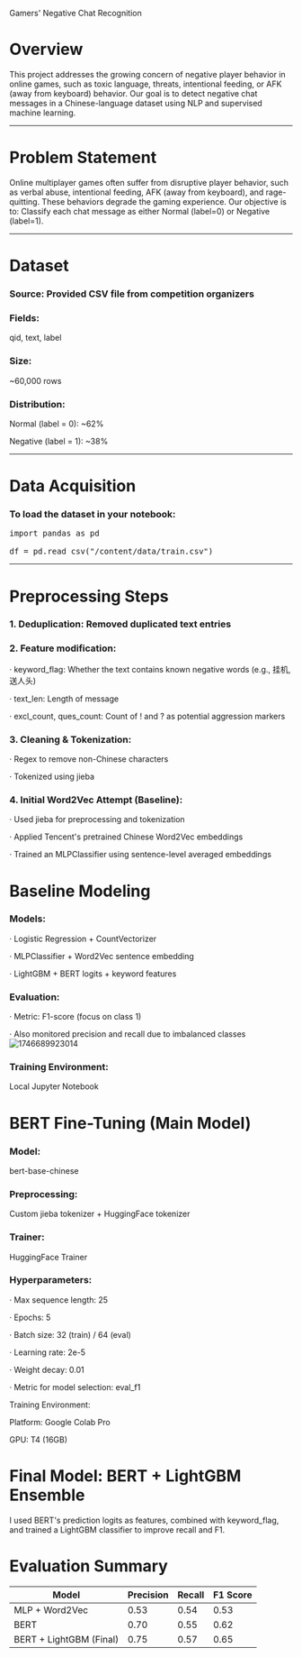 Gamers' Negative Chat Recognition

# Overview

This project addresses the growing concern of negative player behavior in online games, such as toxic language, threats, intentional feeding, or AFK (away from keyboard) behavior. Our goal is to detect negative chat messages in a Chinese-language dataset using NLP and supervised machine learning.

---

# Problem Statement

Online multiplayer games often suffer from disruptive player behavior, such as verbal abuse, intentional feeding, AFK (away from keyboard), and rage-quitting. These behaviors degrade the gaming experience. Our objective is to:
Classify each chat message as either Normal (label=0) or Negative (label=1).

---

# Dataset

### Source: Provided CSV file from competition organizers

### Fields: 
qid, text, label

### Size:
~60,000 rows

### Distribution:

Normal (label = 0): ~62%

Negative (label = 1): ~38%

---

# Data Acquisition

### To load the dataset in your notebook:
<pre>import pandas as pd 

df = pd.read_csv("/content/data/train.csv")  </pre>

---

# Preprocessing Steps

### 1. Deduplication: Removed duplicated text entries


### 2. Feature modification:

  ·  keyword_flag: Whether the text contains known negative words (e.g., 挂机, 送人头)
 
  ·  text_len: Length of message
 
  ·  excl_count, ques_count: Count of ! and ? as potential aggression markers


### 3. Cleaning & Tokenization:

  ·  Regex to remove non-Chinese characters
 
  ·  Tokenized using jieba


### 4. Initial Word2Vec Attempt (Baseline):

  ·  Used jieba for preprocessing and tokenization
 
  ·  Applied Tencent's pretrained Chinese Word2Vec embeddings
 
 · Trained an MLPClassifier using sentence-level averaged embeddings
 

# Baseline Modeling

### Models:

  ·  Logistic Regression + CountVectorizer

  ·  MLPClassifier + Word2Vec sentence embedding

  ·  LightGBM + BERT logits + keyword features
  

### Evaluation:

  ·  Metric: F1-score (focus on class 1)

  ·  Also monitored precision and recall due to imbalanced classes
![1746689923014](https://github.com/user-attachments/assets/652f396b-f7d8-485f-a2ea-5ff7d53c25d0)



### Training Environment: 
Local Jupyter Notebook


# BERT Fine-Tuning (Main Model)

### Model: 
bert-base-chinese


### Preprocessing: 
Custom jieba tokenizer + HuggingFace tokenizer


### Trainer: 
HuggingFace Trainer


### Hyperparameters:


  ·  Max sequence length: 25

  ·  Epochs: 5

  ·  Batch size: 32 (train) / 64 (eval)

  ·  Learning rate: 2e-5

  ·  Weight decay: 0.01

  ·  Metric for model selection: eval_f1

Training Environment: 

Platform: Google Colab Pro

GPU: T4 (16GB)

# Final Model: BERT + LightGBM Ensemble

I used BERT's prediction logits as features, combined with keyword_flag, and trained a LightGBM classifier to improve recall and F1.

# Evaluation Summary

| Model                      | Precision | Recall | F1 Score |
|---------------------------|-----------|--------|----------|
| MLP + Word2Vec            | 0.53      | 0.54   | 0.53     |
| BERT                      | 0.70      | 0.55   | 0.62     |
| BERT + LightGBM (Final)   | 0.75      | 0.57   | 0.65     |


